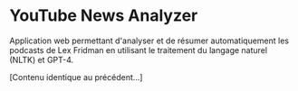 # YouTube News Analyzer

Application web permettant d'analyser et de résumer automatiquement les podcasts de Lex Fridman en utilisant le traitement du langage naturel (NLTK) et GPT-4.

[Contenu identique au précédent...]